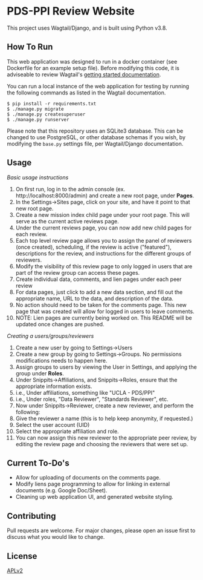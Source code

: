 # PDS-PPI Review Website

This project uses Wagtail/Django, and is built using Python v3.8.

## How To Run

This web application was designed to run in a docker container (see Dockerfile for an example setup file). Before modifying this code, it is adviseable to review Wagtail's [getting started documentation](https://docs.wagtail.io/en/stable/getting_started/tutorial.html).

You can run a local instance of the web application for testing by running the following commands as listed in the Wagtail documentation.

```
$ pip install -r requirements.txt
$ ./manage.py migrate
$ ./manage.py createsuperuser
$ ./manage.py runserver
```

Please note that this repository uses an SQLite3 database.  This can be changed to use PostgreSQL, or other database schemas if you wish, by modifying the `base.py` settings file, per Wagtail/Django documentation.

## Usage

_Basic usage instructions_
1. On first run, log in to the admin console (ex. http://localhost:8000/admin) and create a new root page, under **Pages**.
  1. In the Settings->Sites page, click on your site, and have it point to that new root page.
2. Create a new mission index child page under your root page. This will serve as the current active reviews page.
3. Under the current reviews page, you can now add new child pages for each review.
  3. Each top level review page allows you to assign the panel of reviewers (once created), scheduling, if the review is active ("featured"), descriptions for the review, and instructions for the different groups of reviewers.
  3. Modify the visibility of this review page to only logged in users that are part of the review group can access these pages.
4. Create individual data, comments, and lien pages under each peer review
  4. For data pages, just click to add a new data section, and fill out the appropriate name, URL to the data, and description of the data.
  4. No action should need to be taken for the comments page. This new page that was created will allow for logged in users to leave comments.
  4. NOTE: Lien pages are currently being worked on. This README will be updated once changes are pushed.
 
_Creating a users/groups/reviewers_
1. Create a new user by going to Settings->Users
2. Create a new group by going to Settings->Groups. No permissions modifications needs to happen here.
3. Assign groups to users by viewing the User in Settings, and applying the group under **Roles**.
4. Under Snippits->Affiliations, and Snippits->Roles, ensure that the appropriate information exists.
  4. i.e., Under affiliations, something like "UCLA - PDS/PPI"
  4. i.e., Under roles, "Data Reviewer", "Standards Reviewer", etc.
5. Now under Snippits->Reviewer, create a new reviewer, and perform the following:
  5. Give the reviewer a name (this is to help keep anonymity, if requested.)
  5. Select the user account (UID)
  5. Select the appropriate affiliation and role.
6. You can now assign this new reviewer to the appropriate peer review, by editing the review page and choosing the reviewers that were set up.

## Current To-Do's
- Allow for uploading of documents on the comments page.
- Modify liens page programming to allow for linking in external documents (e.g. Google Doc/Sheet).
- Cleaning up web application UI, and generated website styling.

## Contributing
Pull requests are welcome. For major changes, please open an issue first to discuss what you would like to change.

## License
[APLv2](https://www.apache.org/licenses/LICENSE-2.0)
